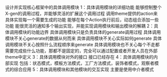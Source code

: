 设计并实现核心框架中的具体调用模块
    1：具体调用模块的详细功能
        能够控制整个X-gen的调用过程，并能够灵活的扩展这个调用过程
        调用theme提供的action来具体实现每一个需要生成的功能
        能够在每个Action执行前后，动态组合添加一些功能
        能很灵活的通知多个输出实现，并能实现调用模块和输出模块的解耦
    2：具体调用模块的功能边界
        具体调用模块只是负责具体的generate调用过程
        具体调用模块不关心generate的数据从何而来
        具体调用模块不关心实际如何generate
        具体调用模块不关心按照什么流程顺序来generate
        具体调用模块也不关心每个不走都需要完成些什么功能，那都不是固定的，完全可以通过配置或者开发人员在外部theme中定义
    3：具体调用模块对外的接口
        接口已经存在
    4：具体调用模块的内部实现
        包括：状态模式，模板方法模式，工厂方法模式，装饰者模式，观察者模式的综合应用
    5：具体调用模块和其他模块的交互实现
    主要是使用中介者模式